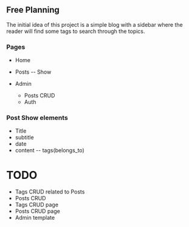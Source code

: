 ## Free Planning

The initial idea of this project is a simple blog with a sidebar where the reader will find some tags to search through the topics.

### Pages
  - Home

  - Posts
    -- Show

  - Admin
    - Posts CRUD
    - Auth

### Post Show elements
  - Title
  - subtitle
  - date
  - content
    -- tags(belongs_to)

# TODO
  - Tags CRUD related to Posts
  - Posts CRUD
  - Tags CRUD page
  - Posts CRUD page
  - Admin template